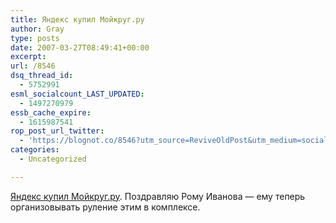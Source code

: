 ```yaml
---
title: Яндекс купил Мойкруг.ру
author: Gray
type: posts
date: 2007-03-27T08:49:41+00:00
excerpt:
url: /8546
dsq_thread_id:
  - 5752991
esml_socialcount_LAST_UPDATED:
  - 1497270979
essb_cache_expire:
  - 1615987541
rop_post_url_twitter:
  - 'https://blognot.co/8546?utm_source=ReviveOldPost&utm_medium=social&utm_campaign=ReviveOldPost'
categories:
  - Uncategorized

---
```








<a href="http://company.yandex.ru/news/2007/0327/index.xml" target="_blank">Яндекс купил Мойкруг.ру</a>. Поздравляю Рому Иванова&nbsp;&#8212; ему теперь организовывать руление этим в комплексе.